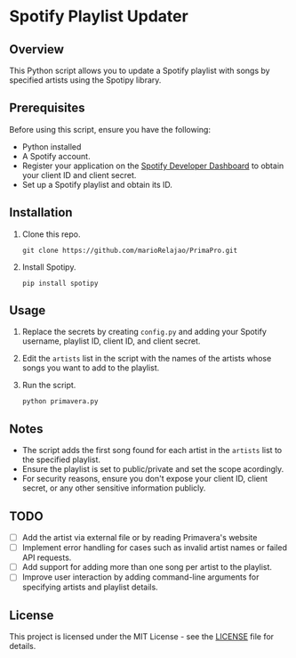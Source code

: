# Spotify Playlist Updater

## Overview

This Python script allows you to update a Spotify playlist with songs by specified artists using the Spotipy library.

## Prerequisites

Before using this script, ensure you have the following:

- Python installed
- A Spotify account.
- Register your application on the [Spotify Developer Dashboard](https://developer.spotify.com/dashboard/applications) to obtain your client ID and client secret.
- Set up a Spotify playlist and obtain its ID.

## Installation

1. Clone this repo.

    ```
    git clone https://github.com/marioRelajao/PrimaPro.git
    ```

2. Install Spotipy.

    ```
    pip install spotipy
    ```

## Usage

1. Replace the secrets by creating  `config.py` and adding your Spotify username, playlist ID, client ID, and client secret.
2. Edit the `artists` list in the script with the names of the artists whose songs you want to add to the playlist.
3. Run the script.

    ```
    python primavera.py
    ```

## Notes

- The script adds the first song found for each artist in the `artists` list to the specified playlist.
- Ensure the playlist is set to public/private and set the scope acordingly.
- For security reasons, ensure you don't expose your client ID, client secret, or any other sensitive information publicly.


## TODO
- [ ] Add the artist via external file or by reading Primavera's website
- [ ] Implement error handling for cases such as invalid artist names or failed API requests.
- [ ] Add support for adding more than one song per artist to the playlist.
- [ ] Improve user interaction by adding command-line arguments for specifying artists and playlist details.
## License

This project is licensed under the MIT License - see the [LICENSE](LICENSE) file for details.
